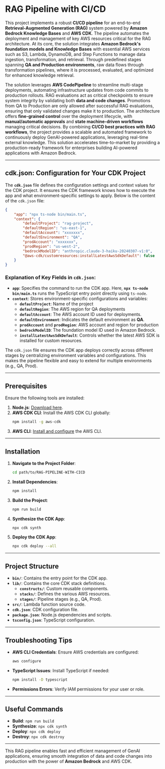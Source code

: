 # **RAG Pipeline with CI/CD**

This project implements a robust **CI/CD pipeline** for an end-to-end **Retrieval-Augmented Generation (RAG)** system powered by **Amazon Bedrock Knowledge Bases** and **AWS CDK**. The pipeline automates the deployment and management of key AWS resources critical for the RAG architecture. At its core, the solution integrates **Amazon Bedrock's foundation models and Knowledge Bases** with essential AWS services such as S3, Lambda, DynamoDB, and Step Functions to manage data ingestion, transformation, and retrieval. Through predefined stages spanning **QA and Production environments**, raw data flows through transformation pipelines, where it is processed, evaluated, and optimized for enhanced knowledge retrieval.

The solution leverages **AWS CodePipeline** to streamline multi-stage deployments, automating infrastructure updates from code commits to production rollouts. RAG evaluations act as critical checkpoints to ensure system integrity by validating both **data and code changes**. Promotions from QA to Production are only allowed after successful RAG evaluations, ensuring that only validated changes make it to production. The architecture offers **fine-grained control** over the deployment lifecycle, with **manual/automatic approvals** and **state machine-driven workflows** managing critical decisions. By combining **CI/CD best practices with RAG workflows**, the project provides a scalable and automated framework to continuously deploy GenAI-powered applications, leveraging real-time external knowledge. This solution accelerates time-to-market by providing a production-ready framework for enterprises building AI-powered applications with Amazon Bedrock.

---

## **cdk.json: Configuration for Your CDK Project**

The **`cdk.json`** file defines the configuration settings and context values for the CDK project. It ensures the CDK framework knows how to execute the app and what environment-specific settings to apply. Below is the content of the `cdk.json` file:

```json
{
    "app": "npx ts-node bin/main.ts",
    "context": {
        "defaultProject": "rag-project",
        "defaultRegion": "us-east-1",
        "defaultAccount": "xxxxxxx",
        "defaultEnvironment": "QA",
        "prodAccount": "xxxxxxx",
        "prodRegion": "us-west-2",
        "bedrockModelID": "anthropic.claude-3-haiku-20240307-v1:0",
        "@aws-cdk/customresources:installLatestAwsSdkDefault": false
    }
}
```

### **Explanation of Key Fields in `cdk.json`:**

- **`app`**: Specifies the command to run the CDK app. Here, **`npx ts-node bin/main.ts`** runs the TypeScript entry point directly using `ts-node`.
- **`context`**: Stores environment-specific configurations and variables:
  - **`defaultProject`**: Name of the project
  - **`defaultRegion`**: The AWS region for QA deployments 
  - **`defaultAccount`**: The AWS account ID used for deployments.
  - **`defaultEnvironment`**: Indicates the default environment as **QA**.
  - **`prodAccount`** and **`prodRegion`**: AWS account and region for production 
  - **`bedrockModelID`**: The foundation model ID used in Amazon Bedrock.
  - **`installLatestAwsSdkDefault`**: Controls whether the latest AWS SDK is installed for custom resources.

The `cdk.json` file ensures the CDK app deploys correctly across different stages by centralizing environment variables and configurations. This makes the pipeline flexible and easy to extend for multiple environments (e.g., QA, Prod).

---

## **Prerequisites**

Ensure the following tools are installed:

1. **Node.js**: [Download here](https://nodejs.org).
2. **AWS CDK CLI**: Install the AWS CDK CLI globally:
   ```bash
   npm install -g aws-cdk
   ```
3. **AWS CLI**: [Install and configure](https://aws.amazon.com/cli/) the AWS CLI.

---

## **Installation**

1. **Navigate to the Project Folder**:
   ```bash
   cd path/to/RAG-PIPELINE-WITH-CICD
   ```

2. **Install Dependencies**:
   ```bash
   npm install
   ```

3. **Build the Project**:
   ```bash
   npm run build
   ```

4. **Synthesize the CDK App**:
   ```bash
   npx cdk synth
   ```

5. **Deploy the CDK App**:
   ```bash
   npx cdk deploy --all
   ```

---

## **Project Structure**

- **`bin/`**: Contains the entry point for the CDK app.
- **`lib/`**: Contains the core CDK stack definitions.
  - **`constructs/`**: Custom reusable components.
  - **`stacks/`**: Defines the various AWS resources.
  - **`stages/`**: Pipeline stages (e.g., QA, Prod).
- **`src/`**: Lambda function source code.
- **`cdk.json`**: CDK configuration file.
- **`package.json`**: Node.js dependencies and scripts.
- **`tsconfig.json`**: TypeScript configuration.

---

## **Troubleshooting Tips**

- **AWS CLI Credentials**: Ensure AWS credentials are configured:
   ```bash
   aws configure
   ```
- **TypeScript Issues**: Install TypeScript if needed:
   ```bash
   npm install -D typescript
   ```
- **Permissions Errors**: Verify IAM permissions for your user or role.

---

## **Useful Commands**

- **Build**: `npm run build`
- **Synthesize**: `npx cdk synth`
- **Deploy**: `npx cdk deploy`
- **Destroy**: `npx cdk destroy`

---

This RAG pipeline enables fast and efficient management of GenAI applications, ensuring smooth integration of data and code changes into production with the power of **Amazon Bedrock** and AWS CDK.